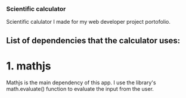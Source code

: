 ### Scientific calculator

Scientific calulator I made for my web developer project portofolio. 

## List of dependencies that the calculator uses: 

# 1. mathjs
Mathjs is the main dependency of this app. I use the library's math.evaluate() function to evaluate the input from the user.
